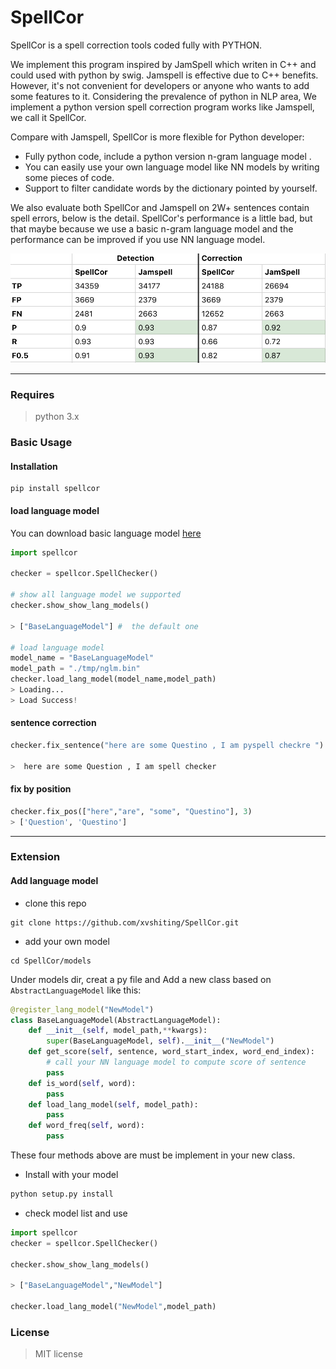 # SpellCor

SpellCor is a spell correction tools coded fully with PYTHON.

We implement this program inspired by JamSpell which writen in C++ and could used with python by swig. 
Jamspell is effective due to C++ benefits. However, it's not convenient for developers or anyone who 
wants to add some features to it. Considering the prevalence of python in NLP area, We implement a python
version spell correction program works like Jamspell, we call it SpellCor.

Compare with Jamspell, SpellCor is more flexible for Python developer:
* Fully python code, include a python version n-gram language model .
* You can easily use your own language model like NN models by writing some pieces of code.
* Support to filter candidate words by the dictionary pointed by yourself.

We also evaluate both SpellCor and Jamspell on 2W+ sentences contain spell errors, below is the detail.
SpellCor's performance is a little bad, but that maybe because we use a basic n-gram language model and the performance
can be improved if you use NN language model.
 
<img src="./img/compare.jpg"></img>

***

### Requires

> python 3.x

### Basic Usage

#### Installation

```shell
pip install spellcor
```


#### load language model

You can download basic language model [here](https://pan.baidu.com/s/1zfIdfTJvEn2x1CtFTmfD2Q)

```python
import spellcor

checker = spellcor.SpellChecker()

# show all language model we supported
checker.show_show_lang_models()

> ["BaseLanguageModel"] #  the default one

# load language model
model_name = "BaseLanguageModel"
model_path = "./tmp/nglm.bin"
checker.load_lang_model(model_name,model_path)
> Loading...
> Load Success!

```
#### sentence correction

```python
checker.fix_sentence("here are some Questino , I am pyspell checkre ")

>  here are some Question , I am spell checker
```

#### fix by position

```python
checker.fix_pos(["here","are", "some", "Questino"], 3)
> ['Question', 'Questino']

```
---
### Extension 

#### Add language model

* clone this repo

```shell
git clone https://github.com/xvshiting/SpellCor.git
```

* add your own model
 
 ```shell 
 cd SpellCor/models
```
  Under models dir, creat a py file and Add a new class based on `AbstractLanguageModel` like this:
```python
@register_lang_model("NewModel")
class BaseLanguageModel(AbstractLanguageModel):
    def __init__(self, model_path,**kwargs):
        super(BaseLanguageModel, self).__init__("NewModel")
    def get_score(self, sentence, word_start_index, word_end_index):
        # call your NN language model to compute score of sentence
        pass
    def is_word(self, word):
        pass
    def load_lang_model(self, model_path):
        pass
    def word_freq(self, word):
        pass
```
These four methods above are must be implement in your new class.
* Install with your model
```python
python setup.py install
```
* check model list and use

```python
import spellcor
checker = spellcor.SpellChecker()

checker.show_show_lang_models()

> ["BaseLanguageModel","NewModel"] 

checker.load_lang_model("NewModel",model_path)
```
### License

> MIT license

